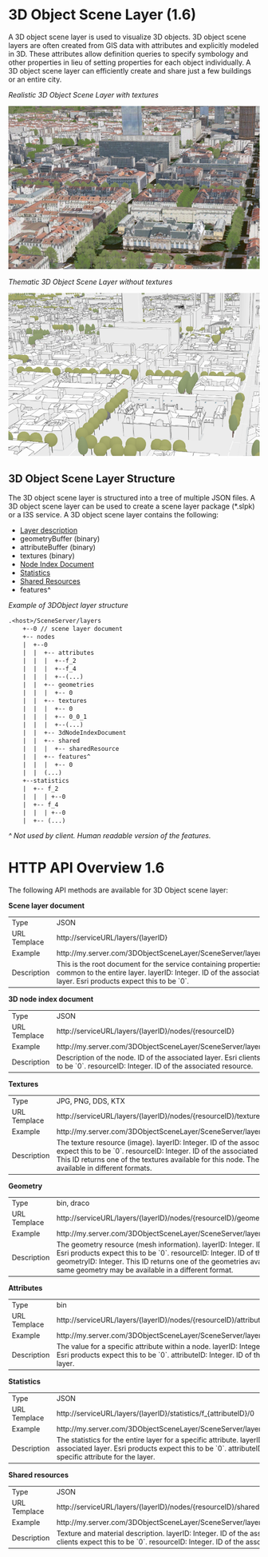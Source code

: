 # 3D Object Scene Layer (1.6)

A 3D object scene layer is used to visualize 3D objects.  3D object scene layers are often created from GIS data with attributes and explicitly modeled in 3D.  These attributes allow definition queries to specify symbology and other properties in lieu of setting properties for each object individually.  A 3D object scene layer can efficiently create and share just a few buildings or an entire city.

*Realistic 3D Object Scene Layer with textures*

![Realistic 3D Object Scene Layer with textures](../img/LyonTextured.png)

*Thematic 3D Object Scene Layer without textures*

![Thematic 3D Object Scene Layer without textures](../img/LyonThematic.png)

## 3D Object Scene Layer Structure
The 3D object scene layer is structured into a tree of multiple JSON files.  A 3D object scene layer can be used to create a scene layer package (*.slpk) or a I3S service. A 3D object scene layer contains the following:

- [Layer description](3DSceneLayer.cmn.md)
- geometryBuffer (binary)
- attributeBuffer (binary)
- textures (binary)
- [Node Index Document](3DNodeIndexDocument.cmn.md)
- [Statistics](statsInfo.cmn.md)
- [Shared Resources](sharedResource.cmn.md)
- features^

*Example of 3DObject layer structure*

```
.<host>/SceneServer/layers
	+--0 // scene layer document
	+-- nodes
	|  +--0
	|  |  +-- attributes
	|  |  |  +--f_2
	|  |  |  +--f_4
	|  |  |  +--(...)
	|  |  +-- geometries
	|  |  |  +-- 0
	|  |  +-- textures
	|  |  |  +-- 0
	|  |  |  +-- 0_0_1
	|  |  |  +--(...)
	|  |  +-- 3dNodeIndexDocument
	|  |  +-- shared 
	|  |  |  +-- sharedResource
	|  |  +-- features^
	|  |  |  +-- 0
	|  |  (...) 
	+--statistics
	|  +-- f_2
	|  |  | +--0
	|  +-- f_4
	|  |  | +--0
	|  +-- (...)
```
_^ Not used by client. Human readable version of the features._ <br />

# HTTP API Overview 1.6

The following API methods are available for 3D Object scene layer:

**Scene layer document**

<table>
<tr>
    <td>Type</td>
    <td>JSON</td>
</tr>
<tr>
    <td>URL Templace</td>
    <td>http://serviceURL/layers/{layerID}</td>
</tr>
<tr>
    <td>Example</td>
    <td>http://my.server.com/3DObjectSceneLayer/SceneServer/layers/0</td>
</tr>
<tr>
    <td>Description</td>
    <td>This is the root document for the service containing properties common to the entire layer. layerID: Integer. ID of the associated layer. Esri products expect this to be `0`.</td>
</tr>
</table>

**3D node index document**

<table>
<tr>
    <td>Type</td>
    <td>JSON</td>
</tr>
<tr>
    <td>URL Templace</td>
    <td>http://serviceURL/layers/{layerID}/nodes/{resourceID}</td>
</tr>
<tr>
    <td>Example</td>
    <td>http://my.server.com/3DObjectSceneLayer/SceneServer/layers/0/nodes/98</td>
</tr>
<tr>
    <td>Description</td>
    <td>Description of the node. ID of the associated layer. Esri clients expect this to be `0`. resourceID: Integer. ID of the associated resource.</td>
</tr>
</table>

**Textures**
<table>
<tr>
    <td>Type</td>
    <td>JPG, PNG, DDS, KTX </td>
</tr>
<tr>
    <td>URL Templace</td>
    <td>http://serviceURL/layers/{layerID}/nodes/{resourceID}/textures/{texture ID}</td>
</tr>
<tr>
    <td>Example</td>
    <td>http://my.server.com/3DObjectSceneLayer/SceneServer/layers/0/nodes/98/textures/1  </td>
</tr>
<tr>
    <td>Description</td>
    <td>The texture resource (image). layerID: Integer. ID of the associated layer. Esri products expect this to be `0`. resourceID: Integer. ID of the associated node. textureID: String. This ID returns one of the textures available for this node. The same texture may be available in different formats.</td>
</tr>
</table>


**Geometry**
<table>
<tr>
    <td>Type</td>
    <td>bin, draco</td>
</tr>
<tr>
    <td>URL Templace</td>
    <td>http://serviceURL/layers/{layerID}/nodes/{resourceID}/geometries/{geometry ID}</td>
</tr>
<tr>
    <td>Example</td>
    <td>http://my.server.com/3DObjectSceneLayer/SceneServer/layers/0/nodes/98/geometries/1 </td>
</tr>
<tr>
    <td>Description</td>
    <td>The geometry resource (mesh information). layerID: Integer. ID of the associated layer. Esri products expect this to be `0`. resourceID: Integer. ID of the associated node.
geometryID: Integer. This ID returns one of the geometries available for this node. The same geometry may be available in a different format. </td>
</tr>
</table>

**Attributes**
<table>
<tr>
    <td>Type</td>
    <td>bin</td>
</tr>
<tr>
    <td>URL Templace</td>
    <td>http://serviceURL/layers/{layerID}/nodes/{resourceID}/attributes/f_{attributeID}/0</td>
</tr>
<tr>
    <td>Example</td>
    <td>http://my.server.com/3DObjectSceneLayer/SceneServer/layers/0/nodes/2/attributes/f_48/0  </td>
</tr>
<tr>
    <td>Description</td>
    <td>The value for a specific attribute within a node. layerID: Integer. ID of the associated layer. Esri products expect this to be `0`. attributeID: Integer. ID of the specific attribute for the layer. </td>
</tr>
</table>

**Statistics**
<table>
<tr>
    <td>Type</td>
    <td>JSON</td>
</tr>
<tr>
    <td>URL Templace</td>
    <td>http://serviceURL/layers/{layerID}/statistics/f_{attributeID}/0</td>
</tr>
<tr>
    <td>Example</td>
    <td>http://my.server.com/3DObjectSceneLayer/SceneServer/layers/0/statistics/f_48/0  </td>
</tr>
<tr>
    <td>Description</td>
    <td>The statistics for the entire layer for a specific attribute. layerID: Integer. ID of the associated layer. Esri products expect this to be `0`. attributeID: Integer.  ID of the specific attribute for the layer. </td>
</tr>
</table>

**Shared resources**
<table>
<tr>
    <td>Type</td>
    <td>JSON</td>
</tr>
<tr>
    <td>URL Templace</td>
    <td>http://serviceURL/layers/{layerID}/nodes/{resourceID}/shared</td>
</tr>
<tr>
    <td>Example</td>
    <td>http://my.server.com/3DObjectSceneLayer/SceneServer/layers/0/nodes/98/shared  </td>
</tr>
<tr>
    <td>Description</td>
    <td>Texture and material description. layerID: Integer. ID of the associated layer. ArcGIS clients expect this to be `0`. resourceID: Integer. ID of the associated node.  </td>
</tr>
</table>
